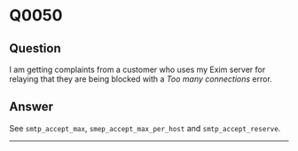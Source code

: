 Q0050
=====

Question
--------

I am getting complaints from a customer who uses my Exim server for
relaying that they are being blocked with a *Too many connections*
error.

Answer
------

See `smtp_accept_max`, `smep_accept_max_per_host` and
`smtp_accept_reserve`.

* * * * *
